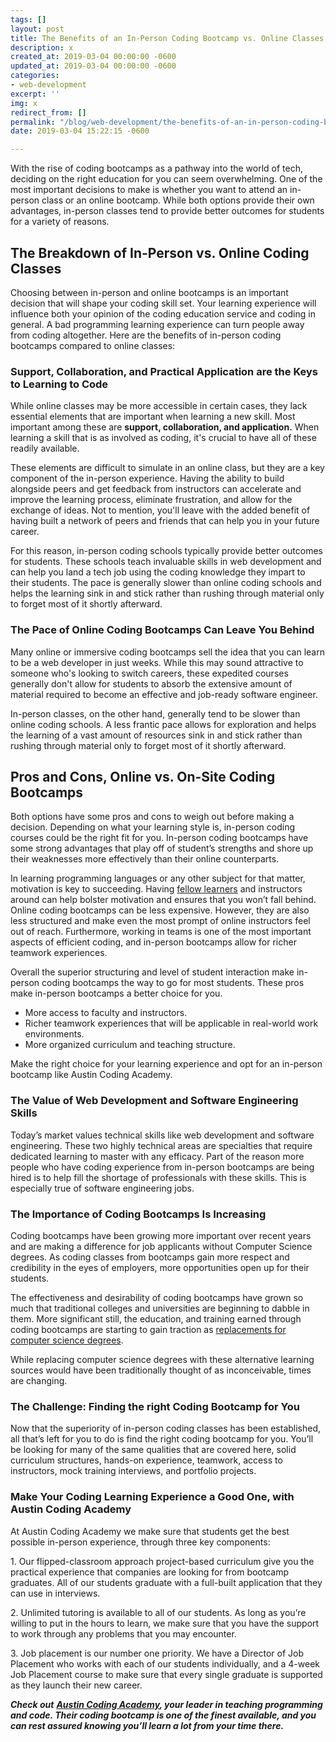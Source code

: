 ```yaml
---
tags: []
layout: post
title: The Benefits of an In-Person Coding Bootcamp vs. Online Classes
description: x
created_at: 2019-03-04 00:00:00 -0600
updated_at: 2019-03-04 00:00:00 -0600
categories:
- web-development
excerpt: ''
img: x
redirect_from: []
permalink: "/blog/web-development/the-benefits-of-an-in-person-coding-bootcamp-vs-online-classes"
date: 2019-03-04 15:22:15 -0600

---
```

With the rise of coding bootcamps as a pathway into the world of tech, deciding on the right education for you can seem overwhelming. One of the most important decisions to make is whether you want to attend an in-person class or an online bootcamp. While both options provide their own advantages, in-person classes tend to provide better outcomes for students for a variety of reasons. 

## The Breakdown of In-Person vs. Online Coding Classes

Choosing between in-person and online bootcamps is an important decision that will shape your coding skill set. Your learning experience will influence both your opinion of the coding education service and coding in general. A bad programming learning experience can turn people away from coding altogether. Here are the benefits of in-person coding bootcamps compared to online classes:

### Support, Collaboration, and Practical Application are the Keys to Learning to Code

While online classes may be more accessible in certain cases, they lack essential elements that are important when learning a new skill. Most important among these are **support, collaboration, and application.** When learning a skill that is as involved as coding, it's crucial to have all of these readily available.

These elements are difficult to simulate in an online class, but they are a key component of the in-person experience. Having the ability to build alongside peers and get feedback from instructors can accelerate and improve the learning process, eliminate frustration, and allow for the exchange of ideas. Not to mention, you'll leave with the added benefit of having built a network of peers and friends that can help you in your future career.

For this reason, in-person coding schools typically provide better outcomes for students. These schools teach invaluable skills in web development and can help you land a tech job using the coding knowledge they impart to their students. The pace is generally slower than online coding schools and helps the learning sink in and stick rather than rushing through material only to forget most of it shortly afterward.

### The Pace of Online Coding Bootcamps Can Leave You Behind

Many online or immersive coding bootcamps sell the idea that you can learn to be a web developer in just weeks. While this may sound attractive to someone who's looking to switch careers, these expedited courses generally don't allow for students to absorb the extensive amount of material required to become an effective and job-ready software engineer.

In-person classes, on the other hand, generally tend to be slower than online coding schools. A less frantic pace allows for exploration and helps the learning of a vast amount of resources sink in and stick rather than rushing through material only to forget most of it shortly afterward.

## **Pros and Cons, Online vs. On-Site Coding Bootcamps**

Both options have some pros and cons to weigh out before making a decision. Depending on what your learning style is, in-person coding courses could be the right fit for you. In-person coding bootcamps have some strong advantages that play off of student’s strengths and shore up their weaknesses more effectively than their online counterparts.

In learning programming languages or any other subject for that matter, motivation is key to succeeding. Having [fellow learners](https://blog.hyperiondev.com/index.php/2019/01/15/online-vs-person-coding-bootcamps-one-best/) and instructors around can help bolster motivation and ensures that you won’t fall behind. Online coding bootcamps can be less expensive. However, they are also less structured and make even the most prompt of online instructors feel out of reach. Furthermore, working in teams is one of the most important aspects of efficient coding, and in-person bootcamps allow for richer teamwork experiences.

Overall the superior structuring and level of student interaction make in-person coding bootcamps the way to go for most students. These pros make in-person bootcamps a better choice for you.

* More access to faculty and instructors.
* Richer teamwork experiences that will be applicable in real-world work environments.
* More organized curriculum and teaching structure.

Make the right choice for your learning experience and opt for an in-person bootcamp like Austin Coding Academy.

### **The Value of Web Development and Software Engineering Skills**

Today’s market values technical skills like web development and software engineering. These two highly technical areas are specialties that require dedicated learning to master with any efficacy. Part of the reason more people who have coding experience from in-person bootcamps are being hired is to help fill the shortage of professionals with these skills. This is especially true of software engineering jobs.

### **The Importance of Coding Bootcamps Is Increasing**

Coding bootcamps have been growing more important over recent years and are making a difference for job applicants without Computer Science degrees. As coding classes from bootcamps gain more respect and credibility in the eyes of employers, more opportunities open up for their students.

The effectiveness and desirability of coding bootcamps have grown so much that traditional colleges and universities are beginning to dabble in them. More significant still, the education, and training earned through coding bootcamps are starting to gain traction as [replacements for computer science degrees](https://venturebeat.com/2015/11/08/coding-bootcamps-are-replacing-computer-science-degrees/).

While replacing computer science degrees with these alternative learning sources would have been traditionally thought of as inconceivable, times are changing.

### The Challenge: Finding the right Coding Bootcamp for You

Now that the superiority of in-person coding classes has been established, all that’s left for you to do is find the right coding bootcamp for you. You’ll be looking for many of the same qualities that are covered here, solid curriculum structures, hands-on experience, teamwork, access to instructors, mock training interviews, and portfolio projects.

### **Make Your Coding Learning Experience a Good One, with Austin Coding Academy**

At Austin Coding Academy we make sure that students get the best possible in-person experience, through three key components:

1\. Our flipped-classroom approach project-based curriculum give you the practical experience that companies are looking for from bootcamp graduates. All of our students graduate with a full-built application that they can use in interviews.

2\. Unlimited tutoring is available to all of our students. As long as you’re willing to put in the hours to learn, we make sure that you have the support to work through any problems that you may encounter.

3\. Job placement is our number one priority. We have a Director of Job Placement who works with each of our students individually, and a 4-week Job Placement course to make sure that every single graduate is supported as they launch their new career.

**_Check out_** [**_Austin Coding Academy_**](https://austincodingacademy.com/)**_, your leader in teaching programming and code. Their coding bootcamp is one of the finest available, and you can rest assured knowing you’ll learn a lot from your time there._**